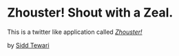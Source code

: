 # Zhouster! Shout with a Zeal.

This is a twitter like application called 
[*Zhouster!*](http://siddtewari.com)

by [Sidd Tewari](http://siddtewari.com)